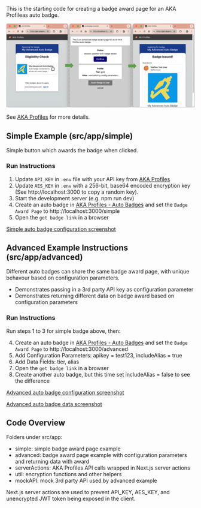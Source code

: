 This is the starting code for creating a badge award page for an AKA Profileas auto badge.

![Sample screens](aka-autobadge.png)

See [AKA Profiles](https://www.akaprofiles.com/docs/auto-badge-integration/overview) for more details.

## Simple Example (src/app/simple)

Simple button which awards the badge when clicked.

### Run Instructions

1. Update `API_KEY` in `.env` file with your API key from [AKA Profiles](https://app.akaprofiles.com)
2. Update `AES_KEY` in `.env` with a 256-bit, base64 encoded encryption key (See http://localhost:3000 to copy a random key).
3. Start the development server (e.g. npm run dev)
4. Create an auto badge in [AKA Profiles - Auto Badges](https://app.akaprofiles.com/creator/badges) and set the `Badge Award Page` to http://localhost:3000/simple
5. Open the `get badge link` in a browser

[Simple auto badge configuration screenshot](simple.png)

## Advanced Example Instructions (src/app/advanced)

Different auto badges can share the same badge award page, with unique behavour based on configuration parameters.

- Demonstrates passing in a 3rd party API key as configuration parameter
- Demonstrates returning different data on badge award based on configuration parameters

### Run Instructions

Run steps 1 to 3 for simple badge above, then:

4. Create an auto badge in [AKA Profiles - Auto Badges](https://app.akaprofiles.com/creator/badges) and set the `Badge Award Page` to http://localhost:3000/advanced
5. Add Configuration Parameters: apikey = test123, includeAlias = true
6. Add Data Fields: tier, alias
7. Open the `get badge link` in a browser
8. Create another auto badge, but this time set includeAlias = false to see the difference

[Advanced auto badge configuration screenshot](advanced1.png)

[Advanced auto badge data screenshot](advanced2.png)

## Code Overview

Folders under src/app:

- simple: simple badge award page example
- advanced: badge award page example with configuration parameters and returning data with award
- serverActions: AKA Profiles API calls wrapped in Next.js server actions
- util: encryption functions and other helpers
- mockAPI: mock 3rd party API used by advanced example

Next.js server actions are used to prevent API_KEY, AES_KEY, and unencrypted JWT token being exposed in the client.
